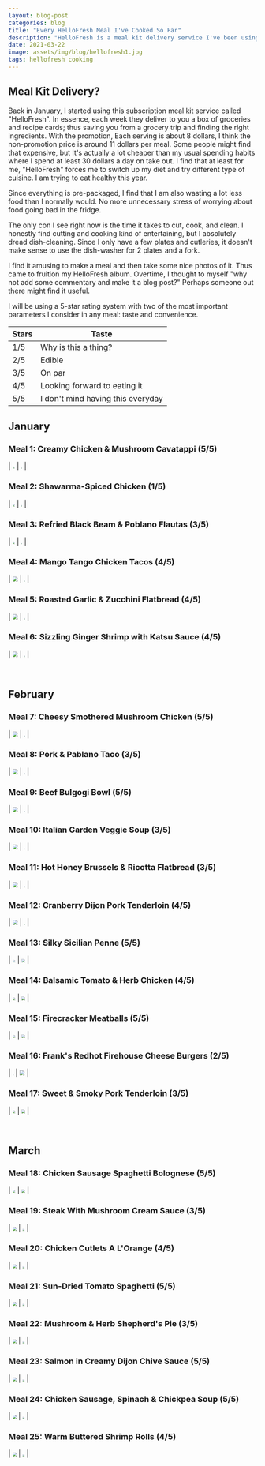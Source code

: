 ```yaml
---
layout: blog-post
categories: blog
title: "Every HelloFresh Meal I've Cooked So Far"
description: "HelloFresh is a meal kit delivery service I've been using it for the past 3 months. Here are some of my creations along with my notes and thoughts"
date: 2021-03-22
image: assets/img/blog/hellofresh1.jpg
tags: hellofresh cooking
---
```


## Meal Kit Delivery?

Back in January, I started using this subscription meal kit service called "HelloFresh". In essence, each week they deliver to you a box of groceries and recipe cards; thus saving you from a grocery trip and finding the right ingredients. With the promotion, Each serving is about 8 dollars, I think the non-promotion price is around 11 dollars per meal. Some people might find that expensive, but It's actually a lot cheaper than my usual spending habits where I spend at least 30 dollars a day on take out. I find that at least for me, "HelloFresh" forces me to switch up my diet and try different type of cuisine. I am trying to eat healthy this year.

Since everything is pre-packaged, I find that I am also wasting a lot less food than I normally would. No more unnecessary stress of worrying about food going bad in the fridge.

The only con I see right now is the time it takes to cut, cook, and clean. I honestly find cutting and cooking kind of entertaining, but I absolutely dread dish-cleaning. Since I only have a few plates and cutleries, it doesn't make sense to use the dish-washer for 2 plates and a fork. 

I find it amusing to make a meal and then take some nice photos of it. Thus came to fruition my HelloFresh album. Overtime, I thought to myself "why not add some commentary and make it a blog post?" Perhaps someone out there might find it useful.

I will be using a 5-star rating system with two of the most important parameters I consider in any meal: taste and convenience.

| **Stars** | **Taste** |
| - | - |
| 1/5 | Why is this a thing? |
| 2/5 | Edible |
| 3/5 | On par |
| 4/5 | Looking forward to eating it |
| 5/5 | I don't mind having this everyday |



## January
### Meal 1: Creamy Chicken & Mushroom Cavatappi (5/5)

| <img src="/assets/img/blog/hellofresh1.jpg" style="zoom:30%;" /> | <img src="/assets/img/blog/hellofresh1me.jpg" style="zoom:15%;" /> |



### Meal 2: Shawarma-Spiced Chicken (1/5)

| <img src="/assets/img/blog/hellofresh2.jpg" style="zoom:30%;" /> | <img src="/assets/img/blog/hellofresh2me.jpg" style="zoom:15%;" /> |



### Meal 3: Refried Black Beam & Poblano Flautas (3/5)

| <img src="/assets/img/blog/hellofresh3.jpg" style="zoom:30%;" /> | <img src="/assets/img/blog/hellofresh3me.jpg" style="zoom:15%;" /> |




### Meal 4: Mango Tango Chicken Tacos (4/5)

| <img src="/assets/img/blog/hellofresh4.jpg" style="zoom:65%;" /> | <img src="/assets/img/blog/hellofresh4me.jpg" style="zoom:15%;" /> |



### Meal 5: Roasted Garlic & Zucchini Flatbread (4/5)

| <img src="/assets/img/blog/hellofresh5.jpg" style="zoom:65%;" /> | <img src="/assets/img/blog/hellofresh5me.jpg" style="zoom:15%;" /> |



### Meal 6: Sizzling Ginger Shrimp with Katsu Sauce (4/5)

| <img src="/assets/img/blog/hellofresh6.jpg" style="zoom:65%;" /> | <img src="/assets/img/blog/hellofresh6me.jpg" style="zoom:15%;" /> |


<br>

## February

### Meal 7: Cheesy Smothered Mushroom Chicken (5/5)

| <img src="/assets/img/blog/hellofresh7.jpg" style="zoom:65%;" /> | <img src="/assets/img/blog/hellofresh7me.jpg" style="zoom:15%;" /> |



### Meal 8: Pork & Pablano Taco (3/5)

| <img src="/assets/img/blog/hellofresh8.jpg" style="zoom:65%;" /> | <img src="/assets/img/blog/hellofresh8me.jpg" style="zoom:15%;" /> |



### Meal 9: Beef Bulgogi Bowl (5/5)

| <img src="/assets/img/blog/hellofresh9.jpg" style="zoom:65%;" /> | <img src="/assets/img/blog/hellofresh9me.jpg" style="zoom:15%;" /> |



### Meal 10: Italian Garden Veggie Soup (3/5)

| <img src="/assets/img/blog/hellofresh10.jpg" style="zoom:65%;" /> | <img src="/assets/img/blog/hellofresh10me.jpg" style="zoom:15%;" /> |



### Meal 11: Hot Honey Brussels & Ricotta Flatbread (3/5)

| <img src="/assets/img/blog/hellofresh11.jpg" style="zoom:65%;" /> | <img src="/assets/img/blog/hellofresh11me.jpg" style="zoom:15%;" /> |



### Meal 12: Cranberry Dijon Pork Tenderloin (4/5)

| <img src="/assets/img/blog/hellofresh12.jpg" style="zoom:65%;" /> | <img src="/assets/img/blog/hellofresh12me.jpg" style="zoom:15%;" /> |



### Meal 13: Silky Sicilian Penne (5/5)

| <img src="/assets/img/blog/hellofresh13.jpg" style="zoom:35%;" /> | <img src="/assets/img/blog/hellofresh13me.jpg" style="zoom:45%;" /> |




### Meal 14: Balsamic Tomato & Herb Chicken (4/5)

| <img src="/assets/img/blog/hellofresh14.jpg" style="zoom:35%;" /> | <img src="/assets/img/blog/hellofresh14me.jpg" style="zoom:45%;" /> |




### Meal 15: Firecracker Meatballs (5/5)

| <img src="/assets/img/blog/hellofresh15.jpg" style="zoom:35%;" /> | <img src="/assets/img/blog/hellofresh15me.jpg" style="zoom:45%;" /> |




### Meal 16: Frank's Redhot Firehouse Cheese Burgers (2/5)

| <img src="/assets/img/blog/hellofresh16.jpg" style="zoom:12%;" /> | <img src="/assets/img/blog/hellofresh16me.jpg" style="zoom:65%;" /> |




### Meal 17: Sweet & Smoky Pork Tenderloin (3/5)

| <img src="/assets/img/blog/hellofresh17.jpg" style="zoom:35%;" /> | <img src="/assets/img/blog/hellofresh17me.jpg" style="zoom:45%;" /> |


<br>

## March

### Meal 18: Chicken Sausage Spaghetti Bolognese (5/5)

| <img src="/assets/img/blog/hellofresh18.jpg" style="zoom:35%;" /> | <img src="/assets/img/blog/hellofresh18me.jpg" style="zoom:45%;" /> |



### Meal 19: Steak With Mushroom Cream Sauce (3/5)

| <img src="/assets/img/blog/hellofresh19.jpg" style="zoom:50%;" /> | <img src="/assets/img/blog/hellofresh19me.jpg" style="zoom:25%;" /> |



### Meal 20: Chicken Cutlets A L'Orange (4/5)

| <img src="/assets/img/blog/hellofresh20.jpg" style="zoom:50%;" /> | <img src="/assets/img/blog/hellofresh20me.jpg" style="zoom:25%;" /> |



### Meal 21: Sun-Dried Tomato Spaghetti (5/5)

| <img src="/assets/img/blog/hellofresh21.jpg" style="zoom:50%;" /> | <img src="/assets/img/blog/hellofresh21me.jpg" style="zoom:25%;" /> |



### Meal 22: Mushroom & Herb Shepherd's Pie (3/5)

| <img src="/assets/img/blog/hellofresh22.jpg" style="zoom:50%;" /> | <img src="/assets/img/blog/hellofresh22me.jpg" style="zoom:25%;" /> |



### Meal 23: Salmon in Creamy Dijon Chive Sauce (5/5)

| <img src="/assets/img/blog/hellofresh23.jpg" style="zoom:50%;" /> | <img src="/assets/img/blog/hellofresh23me.jpg" style="zoom:25%;" /> |



### Meal 24: Chicken Sausage, Spinach & Chickpea Soup (5/5)

| <img src="/assets/img/blog/hellofresh24.jpg" style="zoom:50%;" /> | <img src="/assets/img/blog/hellofresh24me.jpg" style="zoom:25%;" /> |


### Meal 25: Warm Buttered Shrimp Rolls (4/5)

| <img src="/assets/img/blog/hellofresh25.jpg" style="zoom:50%;" /> | <img src="/assets/img/blog/hellofresh25me.jpg" style="zoom:25%;" /> |
